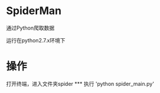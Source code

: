 # SpiderMan
通过Python爬取数据

运行在python2.7.x环境下

# 操作    
打开终端，进入文件夹spider    ***
执行
'python spider_main.py'

